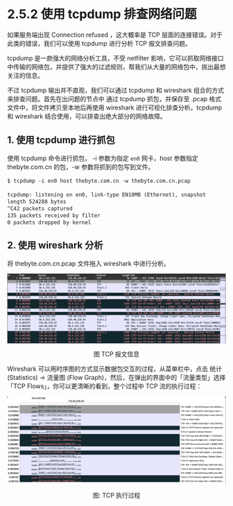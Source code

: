# 2.5.2 使用 tcpdump 排查网络问题 

如果服务端出现 Connection refused ，这大概率是 TCP 层面的连接错误。对于此类的错误，我们可以使用 tcpdump 进行分析 TCP 报文排查问题。

tcpdump 是一款强大的网络分析工具，不受 netfilter 影响，它可以抓取网络接口中传输的网络包，并提供了强大的过滤规则，帮我们从大量的网络包中，挑出最想关注的信息。

不过 tcpdump 输出并不直观，我们可以通过 tcpdump 和 wireshark 组合的方式来排查问题。首先在出问题的节点中 通过 tcpdump 抓包，并保存至 .pcap 格式文件中，将文件拷贝至本地后再使用 wireshark 进行可视化排查分析。tcpdump 和 wireshark 结合使用，可以排查出绝大部分的网络故障。


## 1. 使用 tcpdump 进行抓包

使用 tcpdump 命令进行抓包， -i 参数为指定 `en0` 网卡，host 参数指定 thebyte.com.cn 的包，-w 参数将抓到的包写到文件。

```
$ tcpdump -i en0 host thebyte.com.cn -w thebyte.com.cn.pcap

tcpdump: listening on en0, link-type EN10MB (Ethernet), snapshot length 524288 bytes
^C42 packets captured
135 packets received by filter
0 packets dropped by kernel
```

## 2. 使用 wireshark 分析

将 thebyte.com.cn.pcap 文件拖入 wireshark 中进行分析。

<div  align="center">
	<img src="../assets/wireshark-1.png" width = "600"  align=center />
	<p>图 TCP 报文信息</p>
</div>


Wireshark 可以用时序图的方式显示数据包交互的过程，从菜单栏中，点击 统计 (Statistics) -> 流量图 (Flow Graph)，然后，在弹出的界面中的「流量类型」选择 「TCP Flows」，你可以更清晰的看到，整个过程中 TCP 流的执行过程：

<div  align="center">
	<img src="../assets/wireshark-2.png" width = "600"  align=center />
	<p>图: TCP 执行过程</p>
</div>